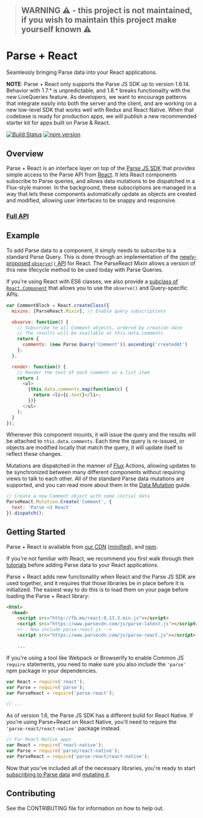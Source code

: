 > ## WARNING ⚠️ - this project is not maintained, if you wish to maintain this project make yourself known ⚠️

# Parse + React

Seamlessly bringing Parse data into your React applications.

**NOTE**: Parse + React only supports the Parse JS SDK up to version 1.6.14. Behavior with 1.7.* is unpredictable, and 1.8.* breaks functionality with the new LiveQueries feature.
As developers, we want to encourage patterns that integrate easily into both the server and the client, and are working on a new low-level SDK that works well with Redux and React Native. When that codebase is ready for production apps, we will publish a new recommended starter kit for apps built on Parse & React.

[![Build Status](https://travis-ci.org/ParsePlatform/ParseReact.svg?branch=master)](https://travis-ci.org/ParsePlatform/ParseReact) [![npm version](https://badge.fury.io/js/parse-react.svg)](http://badge.fury.io/js/parse-react)

## Overview

Parse + React is an interface layer on top of the
[Parse JS SDK](https://parse.com/docs/js_guide) that provides simple access to
the Parse API from [React](http://facebook.github.io/react/). It lets React
components subscribe to Parse queries, and allows data mutations to be
dispatched in a Flux-style manner. In the background, these subscriptions are
managed in a way that lets these components automatically update as objects are
created and modified, allowing user interfaces to be snappy and responsive.

### [Full API](/docs/api/)

## Example

To add Parse data to a component, it simply needs to subscribe to a standard
Parse Query. This is done through an implementation of the [newly-proposed
`observe()` API](https://github.com/facebook/react/issues/3398) for React. The
ParseReact Mixin allows a version of this new lifecycle method to be used today
with Parse Queries.

If you're using React with ES6 classes, we also provide a [subclass of
`React.Component`](/docs/api/ES6.md) that allows you to use the
`observe()` and Query-specific APIs.

```js
var CommentBlock = React.createClass({
  mixins: [ParseReact.Mixin], // Enable query subscriptions

  observe: function() {
    // Subscribe to all Comment objects, ordered by creation date
    // The results will be available at this.data.comments
    return {
      comments: (new Parse.Query('Comment')).ascending('createdAt')
    };
  },

  render: function() {
    // Render the text of each comment as a list item
    return (
      <ul>
        {this.data.comments.map(function(c) {
          return <li>{c.text}</li>;
        })}
      </ul>
    );
  }
});
```

Whenever this component mounts, it will issue the query and the results will be
attached to `this.data.comments`. Each time the query is re-issued, or objects
are modified locally that match the query, it will update itself to reflect
these changes.

Mutations are dispatched in the manner of
[Flux](http://facebook.github.io/flux/) Actions, allowing updates to be
synchronized between many different components without requiring views to talk
to each other. All of the standard Parse data mutations are supported, and you
can read more about them in the [Data Mutation](/docs/DataMutations.md) guide.

```js
// Create a new Comment object with some initial data
ParseReact.Mutation.Create('Comment', {
  text: 'Parse <3 React'
}).dispatch();
```

## Getting Started

Parse + React  is available from [our CDN](https://www.parsecdn.com/js/parse-react.js)
([minified](https://www.parsecdn.com/js/parse-react.min.js)), and 
[npm](https://www.npmjs.com/package/parse-react).

If you're not familiar with React, we recommend you first walk through their
[tutorials](http://facebook.github.io/react/docs/tutorial.html) before adding
Parse data to your React applications.

Parse + React adds new functionality when React and the Parse JS SDK are used
together, and it requires that those libraries be in place before it is
initialized. The easiest way to do this is to load them on your page before
loading the Parse + React library:

```html
<html>
  <head>
    <script src="http://fb.me/react-0.13.3.min.js"></script>
    <script src="https://www.parsecdn.com/js/parse-latest.js"></script>
    <!-- Now include parse-react.js -->
    <script src="https://www.parsecdn.com/js/parse-react.js"></script>

    ...
```

If you're using a tool like Webpack or Browserify to enable Common JS `require`
statements, you need to make sure you also include the `'parse'` npm package
in your dependencies.

```js
var React = require('react');
var Parse = require('parse');
var ParseReact = require('parse-react');

// ...
```

As of version 1.6, the Parse JS SDK has a different build for React Native.
If you're using Parse+React on React Native, you'll need to require the
`'parse-react/react-native'` package instead.

```js
// For React Native apps
var React = require('react-native');
var Parse = require('parse/react-native');
var ParseReact = require('parse-react/react-native');
```

Now that you've included all of the necessary libraries, you're ready to start
[subscribing to Parse data](/docs/Subscriptions.md) and
[mutating it](/docs/DataMutations.md).

## Contributing

See the CONTRIBUTING file for information on how to help out.
